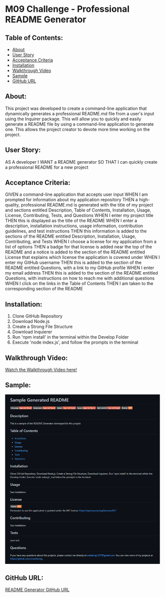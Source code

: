 # M09 Challenge - Professional README Generator

## Table of Contents:
- [About](#About)
- [User Story](#User-Story)
- [Acceptance Criteria](#Acceptance-Criteria)
- [Installation](#installation)
- [Walkthrough Video](#Walkthrough-Video)
- [Sample](#Sample)
- [GitHub URL](#Github-URL)

## About:

This project was developed to create a command-line application that dynamically generates a professional README.md file from a user's input using the Inquirer package. This will allow you to quickly and easily generate a README file by using a command-line application to generate one. This allows the project creator to devote more time working on the project.

## User Story:

AS A developer
I WANT a README generator
SO THAT I can quickly create a professional README for a new project

## Acceptance Criteria:

GIVEN a command-line application that accepts user input
WHEN I am prompted for information about my application repository
THEN a high-quality, professional README.md is generated with the title of my project and sections entitled Description, Table of Contents, Installation, Usage, License, Contributing, Tests, and Questions
WHEN I enter my project title
THEN this is displayed as the title of the README
WHEN I enter a description, installation instructions, usage information, contribution guidelines, and test instructions
THEN this information is added to the sections of the README entitled Description, Installation, Usage, Contributing, and Tests
WHEN I choose a license for my application from a list of options
THEN a badge for that license is added near the top of the README and a notice is added to the section of the README entitled License that explains which license the application is covered under
WHEN I enter my GitHub username
THEN this is added to the section of the README entitled Questions, with a link to my GitHub profile
WHEN I enter my email address
THEN this is added to the section of the README entitled Questions, with instructions on how to reach me with additional questions
WHEN I click on the links in the Table of Contents
THEN I am taken to the corresponding section of the README

## Installation:

1. Clone GitHub Repository
2. Download Node.js
3. Create a Strong File Structure
4. Download Inquierer
5. Run 'npm install' in the terminal within the Develop Folder
6. Execute 'node index.js', and follow the prompts in the terminal

## Walkthrough Video:

[Watch the Walkthrough Video here!](https://watch.screencastify.com/v/TuloZq4P6NmdXpg1ARKQ)

## Sample:

![Sample](Sample-README.png)

## GitHub URL:

[README Generator GitHub URL](https://github.com/sirwettering/Professional-README-Generator)
